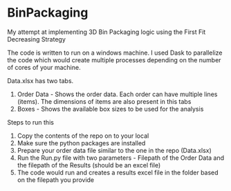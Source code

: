 # BinPackaging
My attempt at implementing 3D Bin Packaging logic using the First Fit Decreasing Strategy

The code is written to run on a windows machine. I used Dask to parallelize the code which would create multiple processes 
depending on the number of cores of your machine. 

Data.xlsx has two tabs. 
1. Order Data - Shows the order data. Each order can have multiple lines (items). The dimensions of items are also present in this tabs
2. Boxes - Shows the available box sizes to be used for the analysis

Steps to run this

1. Copy the contents of the repo on to your local
2. Make sure the python packages are installed
3. Prepare your order data file similar to the one in the repo (Data.xlsx) 
3. Run the Run.py file with two parameters - Filepath of the Order Data and the filepath of the Results (should be an excel file)
4. The code would run and creates a results excel file in the folder based on the filepath you provide


